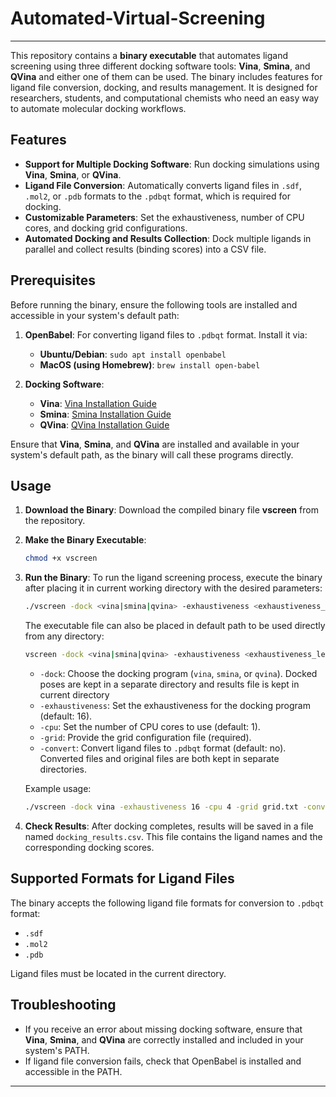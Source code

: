 # Automated-Virtual-Screening

---

This repository contains a **binary executable** that automates ligand screening using three different docking software tools: **Vina**, **Smina**, and **QVina** and either one of them can be used. The binary includes features for ligand file conversion, docking, and results management. It is designed for researchers, students, and computational chemists who need an easy way to automate molecular docking workflows.

## Features

- **Support for Multiple Docking Software**: Run docking simulations using **Vina**, **Smina**, or **QVina**.
- **Ligand File Conversion**: Automatically converts ligand files in `.sdf`, `.mol2`, or `.pdb` formats to the `.pdbqt` format, which is required for docking.
- **Customizable Parameters**: Set the exhaustiveness, number of CPU cores, and docking grid configurations.
- **Automated Docking and Results Collection**: Dock multiple ligands in parallel and collect results (binding scores) into a CSV file.

## Prerequisites

Before running the binary, ensure the following tools are installed and accessible in your system's default path:

1. **OpenBabel**: For converting ligand files to `.pdbqt` format. Install it via:
   - **Ubuntu/Debian**: `sudo apt install openbabel`
   - **MacOS (using Homebrew)**: `brew install open-babel`

2. **Docking Software**:
   - **Vina**: [Vina Installation Guide](https://vina.scripps.edu/downloads/)
   - **Smina**: [Smina Installation Guide](https://sourceforge.net/projects/smina/)
   - **QVina**: [QVina Installation Guide](https://qvina.github.io/)

Ensure that **Vina**, **Smina**, and **QVina** are installed and available in your system's default path, as the binary will call these programs directly.

## Usage

1. **Download the Binary**: Download the compiled binary file **vscreen** from the repository.

2. **Make the Binary Executable**:
   ```bash
   chmod +x vscreen
   ```

3. **Run the Binary**:
   To run the ligand screening process, execute the binary after placing it in current working directory with the desired parameters:
   ```bash
   ./vscreen -dock <vina|smina|qvina> -exhaustiveness <exhaustiveness_level> -cpu <cpu_cores> -grid <grid_file> -convert <yes|no>
   ```
   The executable file can also be placed in default path to be used directly from any directory:
   ```bash
   vscreen -dock <vina|smina|qvina> -exhaustiveness <exhaustiveness_level> -cpu <cpu_cores> -grid <grid_file> -convert <yes|no>
   ```

   - `-dock`: Choose the docking program (`vina`, `smina`, or `qvina`). Docked poses are kept in a separate directory and results file is kept in current directory
   - `-exhaustiveness`: Set the exhaustiveness for the docking program (default: 16).
   - `-cpu`: Set the number of CPU cores to use (default: 1).
   - `-grid`: Provide the grid configuration file (required).
   - `-convert`: Convert ligand files to `.pdbqt` format (default: no). Converted files and original files are both kept in separate directories.

   Example usage:
   ```bash
   ./vscreen -dock vina -exhaustiveness 16 -cpu 4 -grid grid.txt -convert yes
   ```

5. **Check Results**: After docking completes, results will be saved in a file named `docking_results.csv`. This file contains the ligand names and the corresponding docking scores.

## Supported Formats for Ligand Files

The binary accepts the following ligand file formats for conversion to `.pdbqt` format:
- `.sdf`
- `.mol2`
- `.pdb`

Ligand files must be located in the current directory.
## Troubleshooting

- If you receive an error about missing docking software, ensure that **Vina**, **Smina**, and **QVina** are correctly installed and included in your system's PATH.
- If ligand file conversion fails, check that OpenBabel is installed and accessible in the PATH.

---
